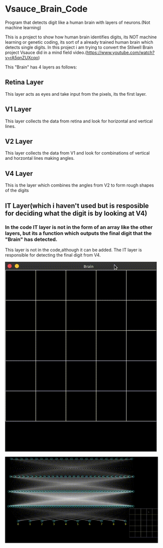 # Vsauce_Brain_Code
Program that detects digit like a human brain with layers of neurons.(Not machine learning)

This is a project to show how human brain identifies digits, its NOT machine learning or genetic coding, its sort of a already trained human brain which detects single digits. In this project i am trying to convert the Stilwell Brain project Vsauce did in a mind field video.(https://www.youtube.com/watch?v=rA5qnZUXcqo)

This "Brain" has 4 layers as follows:

## Retina Layer
This layer acts as eyes and take input from the pixels, its the first layer.

## V1 Layer
This layer collects the data from retina and look for horizontal and vertical lines.

## V2 Layer
This layer collects the data from V1 and look for combinations of vertical and horzontal lines making angles.

## V4 Layer
This is the layer which combines the angles from V2 to form rough shapes of the digits

## IT Layer(which i haven't used but is resposible for deciding what the digit is by looking at V4)
### In the code IT layer is not in the form of an array like the other layers, but its a function which outputs the final digit that the "Brain" has detected.
This layer is not in the code,although it can be added. The IT layer is responsible for detecting the final digit from V4.

![Demo](https://github.com/sumqwerty/Vsauce_Brain_Code/blob/master/demo.gif)

![Demo](https://github.com/sumqwerty/Vsauce_Brain_Code/blob/master/nnv.gif)
